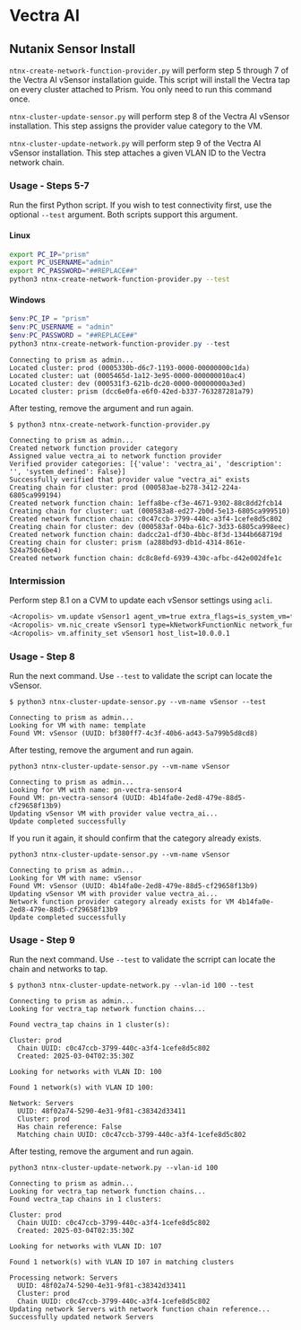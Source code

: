 # Vectra AI
## Nutanix Sensor Install

`ntnx-create-network-function-provider.py` will perform step 5 through 7 of the Vectra AI vSensor installation guide. This script will install the Vectra tap on every cluster attached to Prism. You only need to run this command once.

`ntnx-cluster-update-sensor.py` will perform step 8 of the Vectra AI vSensor installation. This step assigns the provider value category to the VM.

`ntnx-cluster-update-network.py` will perform step 9 of the Vectra AI vSensor installation. This step attaches a given VLAN ID to the Vectra network chain.

### Usage - Steps 5-7
Run the first Python script. If you wish to test connectivity first, use the optional `--test` argument. Both scripts support this argument.

#### Linux
```bash
export PC_IP="prism"
export PC_USERNAME="admin"
export PC_PASSWORD="##REPLACE##"
python3 ntnx-create-network-function-provider.py --test
```

#### Windows
```powershell
$env:PC_IP = "prism"
$env:PC_USERNAME = "admin"
$env:PC_PASSWORD = "##REPLACE##"
python3 ntnx-create-network-function-provider.py --test
```

```console
Connecting to prism as admin...
Located cluster: prod (0005330b-d6c7-1193-0000-00000000c1da)
Located cluster: uat (0005465d-1a12-3e95-0000-000000010ac4)
Located cluster: dev (000531f3-621b-dc20-0000-00000000a3ed)
Located cluster: prism (dcc6e0fa-e6f0-42ed-b337-763287281a79)
```

After testing, remove the argument and run again.
```console
$ python3 ntnx-create-network-function-provider.py

Connecting to prism as admin...
Created network function provider category
Assigned value vectra_ai to network function provider
Verified provider categories: [{'value': 'vectra_ai', 'description': '', 'system_defined': False}]
Successfully verified that provider value "vectra_ai" exists
Creating chain for cluster: prod (000583ae-b278-3412-224a-6805ca999194)
Created network function chain: 1effa8be-cf3e-4671-9302-88c8dd2fcb14
Creating chain for cluster: uat (000583a8-ed27-2b0d-5e13-6805ca999510)
Created network function chain: c0c47ccb-3799-440c-a3f4-1cefe8d5c802
Creating chain for cluster: dev (000583af-04ba-61c7-3d33-6805ca998eec)
Created network function chain: dadcc2a1-df30-4bbc-8f3d-1344b668719d
Creating chain for cluster: prism (a288bd93-db1d-4314-861e-524a750c6be4)
Created network function chain: dc8c8efd-6939-430c-afbc-d42e002dfe1c
```

### Intermission
Perform step 8.1 on a CVM to update each vSensor settings using `acli`.
```bash
<Acropolis> vm.update vSensor1 agent_vm=true extra_flags=is_system_vm=true
<Acropolis> vm.nic_create vSensor1 type=kNetworkFunctionNic network_function_nic_type=kTap
<Acropolis> vm.affinity_set vSensor1 host_list=10.0.0.1
```

### Usage - Step 8

Run the next command. Use `--test` to validate the script can locate the vSensor.
```console
$ python3 ntnx-cluster-update-sensor.py --vm-name vSensor --test

Connecting to prism as admin...
Looking for VM with name: template
Found VM: vSensor (UUID: bf380ff7-4c3f-40b6-ad43-5a799b5d8cd8)
```

After testing, remove the argument and run again.
```console
python3 ntnx-cluster-update-sensor.py --vm-name vSensor

Connecting to prism as admin...
Looking for VM with name: pn-vectra-sensor4
Found VM: pn-vectra-sensor4 (UUID: 4b14fa0e-2ed8-479e-88d5-cf29658f13b9)
Updating vSensor VM with provider value vectra_ai...
Update completed successfully
```

If you run it again, it should confirm that the category already exists.
```console
python3 ntnx-cluster-update-sensor.py --vm-name vSensor

Connecting to prism as admin...
Looking for VM with name: vSensor
Found VM: vSensor (UUID: 4b14fa0e-2ed8-479e-88d5-cf29658f13b9)
Updating vSensor VM with provider value vectra_ai...
Network function provider category already exists for VM 4b14fa0e-2ed8-479e-88d5-cf29658f13b9
Update completed successfully
```

### Usage - Step 9

Run the next command. Use `--test` to validate the scrript can locate the chain and networks to tap.
```console
$ python3 ntnx-cluster-update-network.py --vlan-id 100 --test

Connecting to prism as admin...
Looking for vectra_tap network function chains...

Found vectra_tap chains in 1 cluster(s):

Cluster: prod
  Chain UUID: c0c47ccb-3799-440c-a3f4-1cefe8d5c802
  Created: 2025-03-04T02:35:30Z

Looking for networks with VLAN ID: 100

Found 1 network(s) with VLAN ID 100:

Network: Servers
  UUID: 48f02a74-5290-4e31-9f81-c38342d33411
  Cluster: prod
  Has chain reference: False
  Matching chain UUID: c0c47ccb-3799-440c-a3f4-1cefe8d5c802
```

After testing, remove the argument and run again.
```console
python3 ntnx-cluster-update-network.py --vlan-id 100

Connecting to prism as admin...
Looking for vectra_tap network function chains...
Found vectra_tap chains in 1 clusters:

Cluster: prod
  Chain UUID: c0c47ccb-3799-440c-a3f4-1cefe8d5c802
  Created: 2025-03-04T02:35:30Z

Looking for networks with VLAN ID: 107

Found 1 network(s) with VLAN ID 107 in matching clusters

Processing network: Servers
  UUID: 48f02a74-5290-4e31-9f81-c38342d33411
  Cluster: prod
  Chain UUID: c0c47ccb-3799-440c-a3f4-1cefe8d5c802
Updating network Servers with network function chain reference...
Successfully updated network Servers
```

